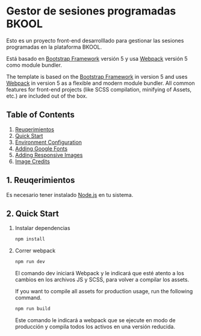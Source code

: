 # Gestor de sesiones programadas BKOOL

Esto es un proyecto front-end desarrolllado para gestionar las sesiones programadas en la plataforma BKOOL.

Está basado en [Bootstrap Framework](http://getbootstrap.com/) versión 5 y usa [Webpack](https://webpack.js.org/) versión 5 como module bundler.

The template is based on the [Bootstrap Framework](http://getbootstrap.com/) in version 5 and
uses [Webpack](https://webpack.js.org/) in version 5 as a flexible and modern module bundler. All common features for
front-end projects (like SCSS compilation, minifying of Assets, etc.) are included out of the box.

## Table of Contents

1. [Reuqerimientos](#1-reuqerimientos)
1. [Quick Start](#2-quick-start)
1. [Environment Configuration](#3-environment-configuration)
1. [Adding Google Fonts](#4-adding-google-fonts)
1. [Adding Responsive Images](#5-adding-responsive-images)
1. [Image Credits](#6-image-credits)

## 1. Reuqerimientos

Es necesario tener instalado [Node.js](https://nodejs.org/en/) en tu sistema.

## 2. Quick Start

1. Instalar dependencias

   ```bash
   npm install
   ```

2. Correr webpack

   ```bash
   npm run dev
   ```

   El comando dev iniciará Webpack y le indicará que esté atento a los cambios en los archivos JS y SCSS, para volver a compilar los assets.

   If you want to compile all assets for production usage, run the following command.

   ```bash
   npm run build
   ```

   Este comando le indicará a webpack que se ejecute en modo de producción y compila todos los activos en una versión reducida.